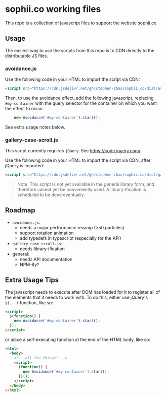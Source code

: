# sophii.co working files

This repo is a collection of javascript files to support the website [sophii.co](sophii.co).


## Usage

The easiest way to use the scripts from this repo is to CDN directly to the distributable JS files.

### avoidance.js

Use the following code in your HTML to import the script via CDN:

```html
<script src="https://cdn.jsdelivr.net/gh/stephen-zhao/sophii.co/dist/avoidance-0.1.js">
```

Then, to use the avoidance effect, add the following javascript, replacing `#my-container` with the query selector for the container on which you want the effect to occur.

```js
    new Avoidance('#my-container').start();
```

See extra usage notes below.

### gallery-case-scroll.js

This script currently requires `jQuery`. See <https://code.jquery.com/>.

Use the following code in your HTML to import the script via CDN, after jQuery is imported:

```html
<script src="https://cdn.jsdelivr.net/gh/stephen-zhao/sophii.co/dist/gallery-case-scroll-v0.3.2.txt">
```

> Note: This script is not yet available in the general library form, and therefore cannot yet be conveniently used. A library-ification is scheduled to be done eventually.


## Roadmap

- `avoidance.js`:
  - needs a major performance revamp (>50 particles)
  - support rotation animation
  - add typedefs in typescript (especially for the API)
- `gallery-case-scroll.js`:
  - needs library-ification
- general:
  - needs API documentation
  - NPM-ify?


## Extra Usage Tips

The javascript needs to execute after DOM has loaded for it to register all of the elements that it needs to work with.
To do this, either use jQuery's `$(...)` function, like so:

```html
<script>
  $(function() {
    new Avoidance('#my-container').start();
  });
</script>
```

or place a self-executing function at the end of the HTML body, like so:

```html
<html>
  <body>
    <!-- all the things! -->
    <script>
      (function() {
        new Avoidance('#my-container').start();
      })();
    </script>
  </body>
</html>
```
